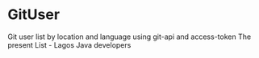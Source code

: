 # GitUser
Git user list by location and language using git-api and access-token
The present List - Lagos Java developers
